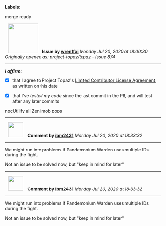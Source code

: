 **Labels:**

merge ready



<a href="https://github.com/wrenffxi"><img src="https://avatars1.githubusercontent.com/u/21246949?v=4" width="96" height="96" hspace="10"></img></a> **Issue by [wrenffxi](https://github.com/wrenffxi)**
_Monday Jul 20, 2020 at 18:00:30_
_Originally opened as: project-topaz/topaz - Issue 874_

----

<!-- place 'x' mark between square [] brackets to affirm: -->
**_I affirm:_**
- [x] that I agree to Project Topaz's [Limited Contributor License Agreement](http://project-topaz.com/blob/release/CONTRIBUTOR_AGREEMENT.md), as written on this date
- [x] that I've _tested my code_ since the last commit in the PR, and will test after any later commits

npcUtilify all Zeni mob pops



----
<a href="https://github.com/ibm2431"><img src="https://avatars3.githubusercontent.com/u/13112942?v=4" width="48" height="48" hspace="10"></img></a> **Comment by [ibm2431](https://github.com/ibm2431)**
_Monday Jul 20, 2020 at 18:33:32_

----

We might run into problems if Pandemonium Warden uses multiple IDs during the fight.

Not an issue to be solved now, but "keep in mind for later".


----
<a href="https://github.com/ibm2431"><img src="https://avatars3.githubusercontent.com/u/13112942?v=4" width="48" height="48" hspace="10"></img></a> **Comment by [ibm2431](https://github.com/ibm2431)**
_Monday Jul 20, 2020 at 18:33:32_

----

We might run into problems if Pandemonium Warden uses multiple IDs during the fight.

Not an issue to be solved now, but "keep in mind for later".
